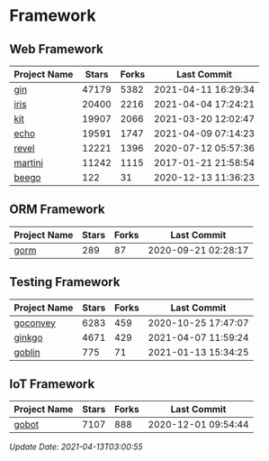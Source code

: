 # Framework

## Web Framework
| Project Name | Stars | Forks | Last Commit |
| ------------ | ----- | ----- | ----------- |
| [gin](https://github.com/gin-gonic/gin) | 47179 | 5382 | 2021-04-11 16:29:34 |
| [iris](https://github.com/kataras/iris) | 20400 | 2216 | 2021-04-04 17:24:21 |
| [kit](https://github.com/go-kit/kit) | 19907 | 2066 | 2021-03-20 12:02:47 |
| [echo](https://github.com/labstack/echo) | 19591 | 1747 | 2021-04-09 07:14:23 |
| [revel](https://github.com/revel/revel) | 12221 | 1396 | 2020-07-12 05:57:36 |
| [martini](https://github.com/go-martini/martini) | 11242 | 1115 | 2017-01-21 21:58:54 |
| [beego](https://github.com/astaxie/beego) | 122 | 31 | 2020-12-13 11:36:23 |

## ORM Framework
| Project Name | Stars | Forks | Last Commit |
| ------------ | ----- | ----- | ----------- |
| [gorm](https://github.com/jinzhu/gorm) | 289 | 87 | 2020-09-21 02:28:17 |

## Testing Framework
| Project Name | Stars | Forks | Last Commit |
| ------------ | ----- | ----- | ----------- |
| [goconvey](https://github.com/smartystreets/goconvey) | 6283 | 459 | 2020-10-25 17:47:07 |
| [ginkgo](https://github.com/onsi/ginkgo) | 4671 | 429 | 2021-04-07 11:59:24 |
| [goblin](https://github.com/franela/goblin) | 775 | 71 | 2021-01-13 15:34:25 |

## IoT Framework
| Project Name | Stars | Forks | Last Commit |
| ------------ | ----- | ----- | ----------- |
| [gobot](https://github.com/hybridgroup/gobot) | 7107 | 888 | 2020-12-01 09:54:44 |

*Update Date: 2021-04-13T03:00:55*